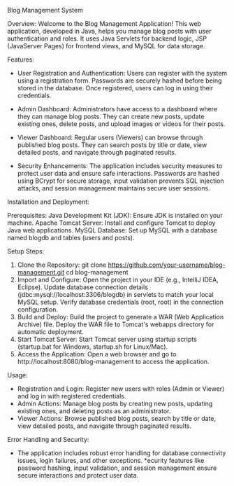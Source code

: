 Blog Management System

Overview:
Welcome to the Blog Management Application! This web application, developed in Java, helps you manage blog posts with user authentication and roles. It uses Java Servlets for backend logic, JSP (JavaServer Pages) for frontend views, and MySQL for data storage.


Features:
* User Registration and Authentication: Users can register with the system using a registration form. Passwords are securely hashed before being stored in the database. Once registered, users can log in using their credentials.

* Admin Dashboard: Administrators have access to a dashboard where they can manage blog posts. They can create new posts, update existing ones, delete posts, and upload images or videos for their posts.

* Viewer Dashboard: Regular users (Viewers) can browse through published blog posts. They can search posts by title or date, view detailed posts, and navigate through paginated results.

* Security Enhancements: The application includes security measures to protect user data and ensure safe interactions. Passwords are hashed using BCrypt for secure storage, input validation prevents SQL injection attacks, and session management maintains secure user sessions.

Installation and Deployment:

Prerequisites:
Java Development Kit (JDK): Ensure JDK is installed on your machine.
Apache Tomcat Server: Install and configure Tomcat to deploy Java web applications.
MySQL Database: Set up MySQL with a database named blogdb and tables (users and posts).

Setup Steps:

1. Clone the Repository:
   git clone https://github.com/your-username/blog-management.git
   cd blog-management
2. Import and Configure:
   Open the project in your IDE (e.g., IntelliJ IDEA, Eclipse).
   Update database connection details (jdbc:mysql://localhost:3306/blogdb) in servlets to match your local MySQL setup.
  Verify database credentials (root, root) in the connection configuration.
3. Build and Deploy:
   Build the project to generate a WAR (Web Application Archive) file.
   Deploy the WAR file to Tomcat's webapps directory for automatic deployment.
4. Start Tomcat Server:
   Start Tomcat server using startup scripts (startup.bat for Windows, startup.sh for Linux/Mac).
5. Access the Application:
   Open a web browser and go to http://localhost:8080/blog-management to access the application.

Usage:
* Registration and Login: Register new users with roles (Admin or Viewer) and log in with registered credentials.
* Admin Actions: Manage blog posts by creating new posts, updating existing ones, and deleting posts as an administrator.
* Viewer Actions: Browse published blog posts, search by title or date, view detailed posts, and navigate through paginated results.

Error Handling and Security:
* The application includes robust error handling for database connectivity issues, login failures, and other exceptions.
*ecurity features like password hashing, input validation, and session management ensure secure interactions and protect user data.
